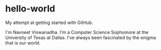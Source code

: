 # hello-world
My attempt at getting started with GitHub. 

I'm Navneet Viswanadha. I'm a Computer Science Sophomore at the University of Texas at Dallas. I've always been fascinated by the enigma that is our world. 
